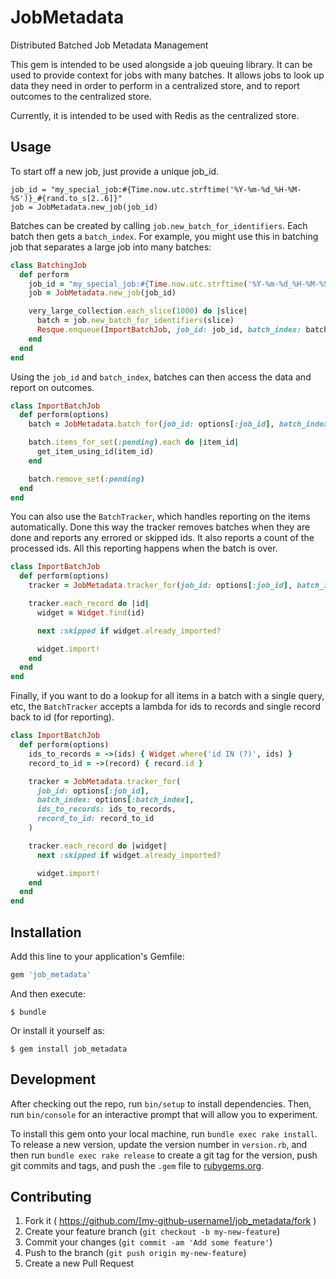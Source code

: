 # JobMetadata

Distributed Batched Job Metadata Management

This gem is intended to be used alongside a job queuing library. It can be used to provide context for jobs with many batches.
It allows jobs to look up data they need in order to perform in a centralized store, and to report outcomes to the centralized store.

Currently, it is intended to be used with Redis as the centralized store.

## Usage

To start off a new job, just provide a unique job_id.
```
job_id = "my_special_job:#{Time.now.utc.strftime('%Y-%m-%d_%H-%M-%S')}_#{rand.to_s[2..6]}"
job = JobMetadata.new_job(job_id)
```

Batches can be created by calling `job.new_batch_for_identifiers`. Each batch then gets a `batch_index`.
For example, you might use this in batching job that separates a large job into many batches:
```ruby
class BatchingJob
  def perform
    job_id = "my_special_job:#{Time.now.utc.strftime('%Y-%m-%d_%H-%M-%S')}_#{rand.to_s[2..6]}"
    job = JobMetadata.new_job(job_id)

    very_large_collection.each_slice(1000) do |slice|
      batch = job.new_batch_for_identifiers(slice)
      Resque.enqueue(ImportBatchJob, job_id: job_id, batch_index: batch.index)
    end
  end
end
```

Using the `job_id` and `batch_index`, batches can then access the data and report on outcomes.
```ruby
class ImportBatchJob
  def perform(options)
    batch = JobMetadata.batch_for(job_id: options[:job_id], batch_index: options[:batch_index])

    batch.items_for_set(:pending).each do |item_id|
      get_item_using_id(item_id)
    end

    batch.remove_set(:pending)
  end
end
```

You can also use the `BatchTracker`, which handles reporting on the items automatically. Done this way the tracker removes batches when they are done and reports any errored or skipped ids. It also reports a count of the processed ids. All this reporting happens when the batch is over.

```ruby
class ImportBatchJob
  def perform(options)
    tracker = JobMetadata.tracker_for(job_id: options[:job_id], batch_index: options[:batch_index])

    tracker.each_record do |id|
      widget = Widget.find(id)

      next :skipped if widget.already_imported?

      widget.import!
    end
  end
end
```

Finally, if you want to do a lookup for all items in a batch with a single query, etc, the `BatchTracker` accepts a lambda for ids to records and single record back to id (for reporting).

```ruby
class ImportBatchJob
  def perform(options)
    ids_to_records = ->(ids) { Widget.where('id IN (?)', ids) }
    record_to_id = ->(record) { record.id }

    tracker = JobMetadata.tracker_for(
      job_id: options[:job_id],
      batch_index: options[:batch_index],
      ids_to_records: ids_to_records,
      record_to_id: record_to_id
    )

    tracker.each_record do |widget|
      next :skipped if widget.already_imported?

      widget.import!
    end
  end
end
```

## Installation

Add this line to your application's Gemfile:

```ruby
gem 'job_metadata'
```

And then execute:

    $ bundle

Or install it yourself as:

    $ gem install job_metadata

## Development

After checking out the repo, run `bin/setup` to install dependencies. Then, run `bin/console` for an interactive prompt that will allow you to experiment.

To install this gem onto your local machine, run `bundle exec rake install`. To release a new version, update the version number in `version.rb`, and then run `bundle exec rake release` to create a git tag for the version, push git commits and tags, and push the `.gem` file to [rubygems.org](https://rubygems.org).

## Contributing

1. Fork it ( https://github.com/[my-github-username]/job_metadata/fork )
2. Create your feature branch (`git checkout -b my-new-feature`)
3. Commit your changes (`git commit -am 'Add some feature'`)
4. Push to the branch (`git push origin my-new-feature`)
5. Create a new Pull Request
